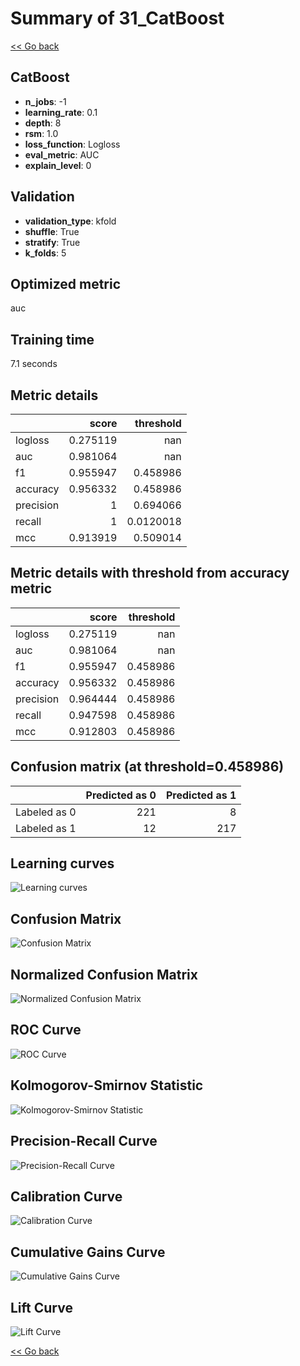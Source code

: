 # Summary of 31_CatBoost

[<< Go back](../README.md)


## CatBoost
- **n_jobs**: -1
- **learning_rate**: 0.1
- **depth**: 8
- **rsm**: 1.0
- **loss_function**: Logloss
- **eval_metric**: AUC
- **explain_level**: 0

## Validation
 - **validation_type**: kfold
 - **shuffle**: True
 - **stratify**: True
 - **k_folds**: 5

## Optimized metric
auc

## Training time

7.1 seconds

## Metric details
|           |    score |   threshold |
|:----------|---------:|------------:|
| logloss   | 0.275119 | nan         |
| auc       | 0.981064 | nan         |
| f1        | 0.955947 |   0.458986  |
| accuracy  | 0.956332 |   0.458986  |
| precision | 1        |   0.694066  |
| recall    | 1        |   0.0120018 |
| mcc       | 0.913919 |   0.509014  |


## Metric details with threshold from accuracy metric
|           |    score |   threshold |
|:----------|---------:|------------:|
| logloss   | 0.275119 |  nan        |
| auc       | 0.981064 |  nan        |
| f1        | 0.955947 |    0.458986 |
| accuracy  | 0.956332 |    0.458986 |
| precision | 0.964444 |    0.458986 |
| recall    | 0.947598 |    0.458986 |
| mcc       | 0.912803 |    0.458986 |


## Confusion matrix (at threshold=0.458986)
|              |   Predicted as 0 |   Predicted as 1 |
|:-------------|-----------------:|-----------------:|
| Labeled as 0 |              221 |                8 |
| Labeled as 1 |               12 |              217 |

## Learning curves
![Learning curves](learning_curves.png)
## Confusion Matrix

![Confusion Matrix](confusion_matrix.png)


## Normalized Confusion Matrix

![Normalized Confusion Matrix](confusion_matrix_normalized.png)


## ROC Curve

![ROC Curve](roc_curve.png)


## Kolmogorov-Smirnov Statistic

![Kolmogorov-Smirnov Statistic](ks_statistic.png)


## Precision-Recall Curve

![Precision-Recall Curve](precision_recall_curve.png)


## Calibration Curve

![Calibration Curve](calibration_curve_curve.png)


## Cumulative Gains Curve

![Cumulative Gains Curve](cumulative_gains_curve.png)


## Lift Curve

![Lift Curve](lift_curve.png)



[<< Go back](../README.md)
